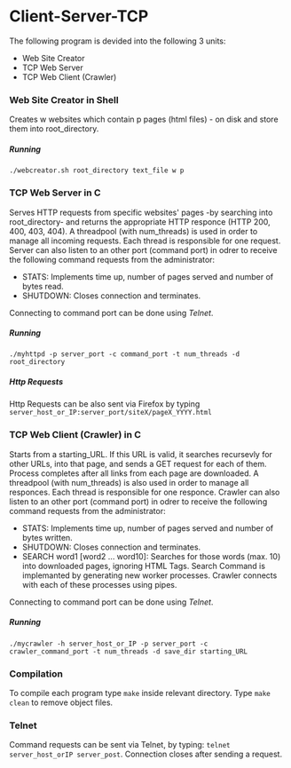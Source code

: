# Client-Server-TCP

The following program is devided into the following 3 units:
 - Web Site Creator
 - TCP Web Server
 - TCP Web Client (Crawler)
 
### Web Site Creator in Shell

Creates w websites which contain p pages (html files) - on disk and store them into root_directory.

##### Running
```
./webcreator.sh root_directory text_file w p
```
### TCP Web Server in C

Serves HTTP requests from specific websites' pages -by searching into root_directory- and returns the appropriate HTTP responce (HTTP 200, 400, 403, 404). A threadpool (with num_threads) is used in order to manage all incoming requests. Each thread is responsible for one request.
Server can also listen to an other port (command port) in odrer to receive the following command requests from the administrator:
 * STATS: Implements time up, number of pages served and number of bytes read.
 * SHUTDOWN: Closes connection and terminates.
 
Connecting to command port can be done using *Telnet*.

##### Running
```
./myhttpd -p server_port -c command_port -t num_threads -d root_directory
```

##### Http Requests

Http Requests can be also sent via Firefox by typing ``` server_host_or_IP:server_port/siteX/pageX_YYYY.html ```

### TCP Web Client (Crawler) in C

Starts from a starting_URL. If this URL is valid, it searches recursevly for other URLs, into that page, and sends a GET request for each of them. Process completes after all links from each page are downloaded. A threadpool (with num_threads) is also used in order to manage all responces. Each thread is responsible for one responce.
Crawler can also listen to an other port (command port) in odrer to receive the following command requests from the administrator:
 * STATS: Implements time up, number of pages served and number of bytes written.
 * SHUTDOWN: Closes connection and terminates.
 * SEARCH word1 [word2 ... word10]: Searches for those words (max. 10) into downloaded pages, ignoring HTML Tags. Search Command is implemanted by generating new worker processes. Crawler connects with each of these processes using pipes.  

Connecting to command port can be done using *Telnet*.

##### Running
```
./mycrawler -h server_host_or_IP -p server_port -c crawler_command_port -t num_threads -d save_dir starting_URL
```

### Compilation

To compile each program type ``` make ``` inside relevant directory. Type  ``` make clean ``` to remove object files.

### Telnet

Command requests can be sent via Telnet, by typing: ``` telnet server_host_orIP server_post ```.  Connection closes after sending a request.
